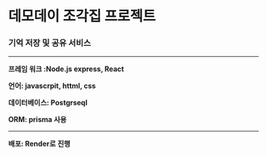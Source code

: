 # 데모데이 조각집 프로젝트 

### **기억 저장 및 공유 서비스**

---

**프레임 워크 :Node.js express, React** 


**언어: javascrpit, httml, css** 


**데이터베이스: Postgrseql**


**ORM: prisma 사용**




---

**배포: Render로 진행**



